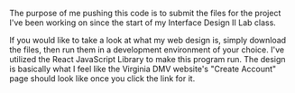 The purpose of me pushing this code is to submit the files for the project I've been working on
since the start of my Interface Design II Lab class.

If you would like to take a look at what my web design is, simply download the files, then run them in a
development environment of your choice. I've utilized the React JavaScript Library to make this program run.
The design is basically what I feel like the Virginia DMV website's "Create Account" page should look like once you click the link for it.